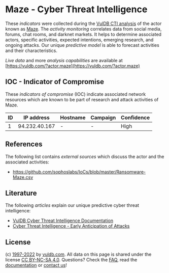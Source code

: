 # Maze - Cyber Threat Intelligence

These _indicators_ were collected during the [VulDB CTI analysis](https://vuldb.com/?kb.cti) of the actor known as [Maze](https://vuldb.com/?actor.maze). The _activity monitoring_ correlates data from social media, forums, chat rooms, and darknet markets. It helps to determine associated actors, specific activities, expected intentions, emerging research, and ongoing attacks. Our unique _predictive model_ is able to forecast activities and their characteristics.

_Live data_ and more _analysis capabilities_ are available at [https://vuldb.com/?actor.maze](https://vuldb.com/?actor.maze)

## IOC - Indicator of Compromise

These _indicators of compromise_ (IOC) indicate associated network resources which are known to be part of research and attack activities of Maze.

ID | IP address | Hostname | Campaign | Confidence
-- | ---------- | -------- | -------- | ----------
1 | 94.232.40.167 | - | - | High

## References

The following list contains _external sources_ which discuss the actor and the associated activities:

* https://github.com/sophoslabs/IoCs/blob/master/Ransomware-Maze.csv

## Literature

The following _articles_ explain our unique predictive cyber threat intelligence:

* [VulDB Cyber Threat Intelligence Documentation](https://vuldb.com/?kb.cti)
* [Cyber Threat Intelligence - Early Anticipation of Attacks](https://www.scip.ch/en/?labs.20201022)

## License

(c) [1997-2022](https://vuldb.com/?kb.changelog) by [vuldb.com](https://vuldb.com/?kb.about). All data on this page is shared under the license [CC BY-NC-SA 4.0](https://creativecommons.org/licenses/by-nc-sa/4.0/). Questions? Check the [FAQ](https://vuldb.com/?kb.faq), read the [documentation](https://vuldb.com/?kb) or [contact us](https://vuldb.com/?contact)!
